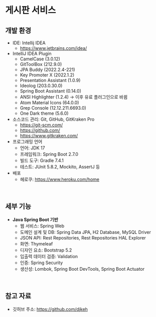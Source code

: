 # 게시판 서비스

## 개발 환경

 - IDE: Intellij IDEA
    - https://www.jetbrains.com/idea/
 - IntelliJ IDEA Plugin
    - CamelCase (3.0.12) 
    - GitToolBox (212.9.0) 
    - JPA Buddy (2022.2.4-221) 
    - Key Promoter X (2022.1.2) 
    - Presentation Assistant (1.0.9) 
    - Ideolog (203.0.30.0) 
    - Spring Boot Assistant (0.14.0)
    - ANSI Highlighter (1.2.4) -> 이후 유료 플러그인으로 바뀜 
    - Atom Material Icons (64.0.0) 
    - Grep Console (12.12.211.6693.0) 
    - One Dark theme (5.6.0)
 - 소스코드 관리: Git, GitHub, GitKraken Pro
    - https://git-scm.com/
    - https://github.com/
    - https://www.gitkraken.com/
 - 프로그래밍 언어
    - 언어: JDK 17
    - 프레임워크: Spring Boot 2.7.0
    - 빌드 도구: Gradle 7.4.1
    - 테스트: JUnit 5.8.2, Mockito, AssertJ 등
 - 배포
    - 헤로쿠: https://www.heroku.com/home

<br/>

## 세부 기능

 - __Java Spring Boot 기반__
    - 웹 서비스: Spring Web
    - 도메인 설계 및 DB: Spring Data JPA, H2 Database, MySQL Driver
    - JSON API: Rest Repositories, Rest Repositories HAL Explorer
    - 화면: Thymeleaf
    - 디자인 요소: Bootstrap 5.2
    - 입출력 데이터 검증: Validation
    - 인증: Spring Security
    - 생산성: Lombok, Spring Boot DevTools, Spring Boot Actuator

<br/>

## 참고 자료

 - 깃허브 주소: https://github.com/djkeh

